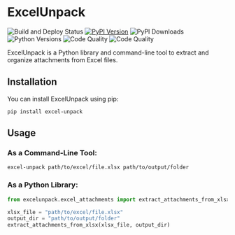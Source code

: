 
# ExcelUnpack

![Build and Deploy Status](https://github.com/svk1998/excelunpack/actions/workflows/python-publish.yml/badge.svg)
[![PyPI Version](https://img.shields.io/pypi/v/excel-unpack)](https://pypi.org/project/excel-unpack/)
![PyPI Downloads](https://img.shields.io/pypi/dm/excel-unpack)
![Python Versions](https://img.shields.io/pypi/pyversions/excel-unpack)
![Code Quality](https://img.shields.io/codefactor/grade/github/svk1998/excelunpack/master)
![Code Quality](https://img.shields.io/codefactor/grade/github/svk1998/excelunpack/main)

ExcelUnpack is a Python library and command-line tool to extract and organize attachments from Excel files.

## Installation

You can install ExcelUnpack using pip:

```
pip install excel-unpack
```

## Usage

### As a Command-Line Tool:

```
excel-unpack path/to/excel/file.xlsx path/to/output/folder
```

### As a Python Library:

```python
from excelunpack.excel_attachments import extract_attachments_from_xlsx

xlsx_file = "path/to/excel/file.xlsx"
output_dir = "path/to/output/folder"
extract_attachments_from_xlsx(xlsx_file, output_dir)
```
